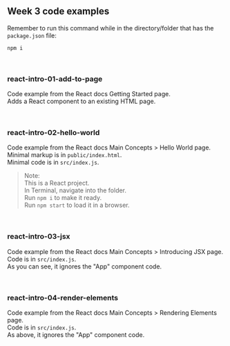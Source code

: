 ## Week 3 code examples

Remember to run this command while in the directory/folder that has the `package.json` file:

```
npm i
```

<br>

### react-intro-01-add-to-page

Code example from the React docs Getting Started page.  
Adds a React component to an existing HTML page.  

<br>

### react-intro-02-hello-world

Code example from the React docs Main Concepts > Hello World page.  
Minimal markup is in `public/index.html`.  
Minimal code is in `src/index.js`.  

> Note:  
> This is a React project.  
> In Terminal, navigate into the folder.  
> Run `npm i` to make it ready.  
> Run `npm start` to load it in a browser.

<br>

### react-intro-03-jsx

Code example from the React docs Main Concepts > Introducing JSX page.  
Code is in `src/index.js`.  
As you can see, it ignores the "App" component code.  

<br>

### react-intro-04-render-elements

Code example from the React docs Main Concepts > Rendering Elements page.  
Code is in `src/index.js`.  
As above, it ignores the "App" component code.  

<br>

